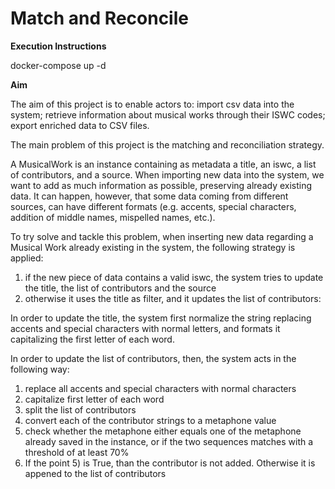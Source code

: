 # Match and Reconcile
**Execution Instructions**

docker-compose up -d

**Aim**

The aim of this project is to enable actors to: import csv data into the system; retrieve information about musical works through their ISWC codes; export enriched data to CSV files.

The main problem of this project is the matching and reconciliation strategy.

A MusicalWork is an instance containing as metadata a title, an iswc, a list of contributors, and a source. When importing new data into the system, we want to add as much information as possible, preserving already existing data. It can happen, however, that some data coming from different sources, can have different formats (e.g. accents, special characters, addition of middle names, mispelled names, etc.).

To try solve and tackle this problem, when inserting new data regarding a Musical Work already existing in the system, the following strategy is applied:
1) if the new piece of data contains a valid iswc, the system tries to update the title, the list of contributors and the source
2) otherwise it uses the title as filter, and it updates the list of contributors:

In order to update the title, the system first normalize the string replacing accents and special characters with normal letters, and formats it capitalizing the first letter of each word.

In order to update the list of contributors, then, the system acts in the following way:
1) replace all accents and special characters with normal characters
2) capitalize first letter of each word
3) split the list of contributors
4) convert each of the contributor strings to a metaphone value
5) check whether the metaphone either equals one of the metaphone already saved in the instance, or if the two sequences matches with a threshold of at least 70%
6) If the point 5) is True, than the contributor is not added. Otherwise it is appened to the list of contributors